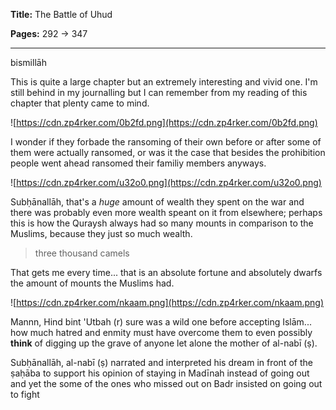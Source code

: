 **Title:** The Battle of Uhud

**Pages:** 292 -> 347

---

bismillāh

This is quite a large chapter but an extremely interesting and vivid one. I'm still behind in my journalling but I can remember from my reading of this chapter that plenty came to mind.

![https://cdn.zp4rker.com/0b2fd.png](https://cdn.zp4rker.com/0b2fd.png)

I wonder if they forbade the ransoming of their own before or after some of them were actually ransomed, or was it the case that besides the prohibition people went ahead ransomed their familiy members anyways.

![https://cdn.zp4rker.com/u32o0.png](https://cdn.zp4rker.com/u32o0.png)

Subḥānallāh, that's a *huge* amount of wealth they spent on the war and there was probably even more wealth speant on it from elsewhere; perhaps this is how the Quraysh always had so many mounts in comparison to the Muslims, because they just so much wealth.

> three thousand camels

That gets me every time... that is an absolute fortune and absolutely dwarfs the amount of mounts the Muslims had.

![https://cdn.zp4rker.com/nkaam.png](https://cdn.zp4rker.com/nkaam.png)

Mannn, Hind bint 'Utbah (r) sure was a wild one before accepting Islām... how much hatred and enmity must have overcome them to even possibly **think** of digging up the grave of anyone let alone the mother of al-nabī (ṣ).

Subḥānallāh, al-nabī (ṣ) narrated and interpreted his dream in front of the ṣaḥāba to support his opinion of staying in Madīnah instead of going out and yet the some of the ones who missed out on Badr insisted on going out to fight